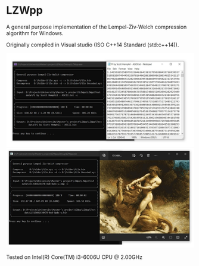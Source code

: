 # LZWpp
A general purpose implementation of the Lempel-Ziv-Welch compression algorithm for Windows. 

Originally compiled in Visual studio (ISO C++14 Standard (std:c++14)).

![Project demo](Project-demo.jpg)
![Project demo 2](Project-demo-2.jpg)

Tested on Intel(R) Core(TM) i3-6006U CPU @ 2.00GHz
